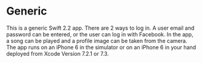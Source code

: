 # Generic

This is a generic Swift 2.2 app. There are 2 ways to log in. A user email and password can be entered, or the user can log in with Facebook. In the app, a song can be played and a profile image can be taken from the camera. The app runs on an iPhone 6 in the simulator or on an iPhone 6 in your hand deployed from Xcode Version 7.2.1 or 7.3.

